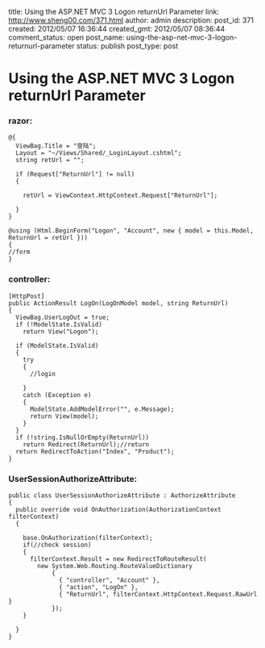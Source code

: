 title: Using the ASP.NET MVC 3 Logon returnUrl Parameter
link: http://www.sheng00.com/371.html
author: admin
description: 
post_id: 371
created: 2012/05/07 16:36:44
created_gmt: 2012/05/07 08:36:44
comment_status: open
post_name: using-the-asp-net-mvc-3-logon-returnurl-parameter
status: publish
post_type: post

# Using the ASP.NET MVC 3 Logon returnUrl Parameter

### razor:
    
    
    @{ 
      ViewBag.Title = "登陆"; 
      Layout = "~/Views/Shared/_LoginLayout.cshtml"; 
      string retUrl = "";
    
      if (Request["ReturnUrl"] != null) 
      {
    
        retUrl = ViewContext.HttpContext.Request["ReturnUrl"];
    
      } 
    }
    
    @using (Html.BeginForm("Logon", "Account", new { model = this.Model, ReturnUrl = retUrl })) 
    {
    //form  
    }
    

### controller:
    
    
    [HttpPost] 
    public ActionResult LogOn(LogOnModel model, string ReturnUrl) 
    { 
      ViewBag.UserLogOut = true; 
      if (!ModelState.IsValid) 
        return View("Logon"); 
    
      if (ModelState.IsValid) 
      { 
        try 
        { 
          //login
    
        } 
        catch (Exception e) 
        { 
          ModelState.AddModelError("", e.Message); 
          return View(model); 
        }
      } 
      if (!string.IsNullOrEmpty(ReturnUrl)) 
        return Redirect(ReturnUrl);//return 
      return RedirectToAction("Index", "Product");
    }
    

### UserSessionAuthorizeAttribute:
    
    
    public class UserSessionAuthorizeAttribute : AuthorizeAttribute 
    { 
      public override void OnAuthorization(AuthorizationContext  filterContext) 
      { 
    
        base.OnAuthorization(filterContext); 
        if(//check session) 
        { 
          filterContext.Result = new RedirectToRouteResult( 
            new System.Web.Routing.RouteValueDictionary 
                { 
                  { "controller", "Account" }, 
                  { "action", "LogOn" }, 
                  { "ReturnUrl", filterContext.HttpContext.Request.RawUrl } 
                }); 
        }
    
      } 
    }